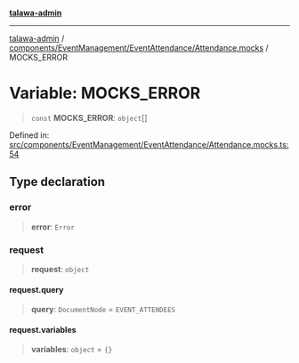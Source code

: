[**talawa-admin**](../../../../../README.md)

***

[talawa-admin](../../../../../README.md) / [components/EventManagement/EventAttendance/Attendance.mocks](../README.md) / MOCKS\_ERROR

# Variable: MOCKS\_ERROR

> `const` **MOCKS\_ERROR**: `object`[]

Defined in: [src/components/EventManagement/EventAttendance/Attendance.mocks.ts:54](https://github.com/gautam-divyanshu/talawa-admin/blob/619e831a8e34de2906df3277eb6df8b5309fb2fc/src/components/EventManagement/EventAttendance/Attendance.mocks.ts#L54)

## Type declaration

### error

> **error**: `Error`

### request

> **request**: `object`

#### request.query

> **query**: `DocumentNode` = `EVENT_ATTENDEES`

#### request.variables

> **variables**: `object` = `{}`
